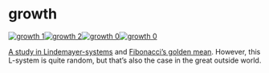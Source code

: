 <!--
  id: 25
  date: 2007-01-07T12:44:51
  modified: 2012-07-03T09:30:37
  slug: growth
  type: post
  excerpt: <p>A study in Lindemayer-systems and Fibonacci&#8217;s golden mean. However, this L-system is quite random, but that&#8217;s also the case in the great outside world.</p>
  categories: uncategorized
  tags: 
  inCv: 
  inPortfolio: 
  dateFrom: 
  dateTo: 
-->

# growth

<p><a title="a random tree with controllable parameters" href="javascript:Sjeiti.showIFrame('coderef.php?id=600',800,600,'growth')"><img alt="growth 1" class="iill" src="/wordpress/wp-content/uploads/growth1.jpg" /><img alt="growth 2" class="iill" src="/wordpress/wp-content/uploads/growth2.jpg" /><img alt="growth 0" class="iill" src="/wordpress/wp-content/uploads/growthtree.jpg" /><img alt="growth 0" class="iill" src="/wordpress/wp-content/uploads/growth0.jpg" /></a></p>
<p><a href="javascript:pop('coderef.php?id=600',0,0,800,600)" />A study in <a target="_blank" href="http://parallel.hpc.unsw.edu.au/complex/tutorials/tutorial2.html">Lindemayer-systems</a> and <a target="_blank" href="http://www.mcs.surrey.ac.uk/Personal/R.Knott/Fibonacci/fibnat.html#golden">Fibonacci&#8217;s golden mean</a>. However, this L-system is quite random, but that&#8217;s also the case in the great outside world.</p>